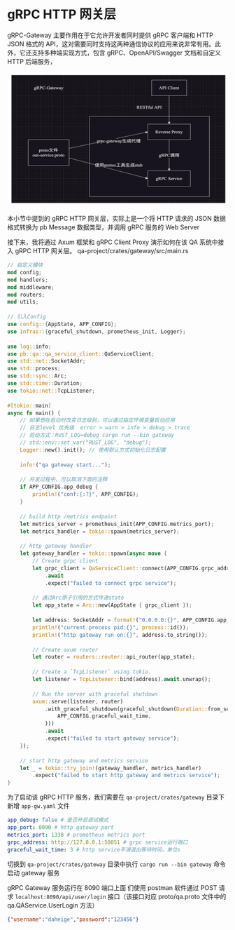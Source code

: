 # gRPC HTTP 网关层
gRPC-Gateway 主要作用在于它允许开发者同时提供 gRPC 客户端和 HTTP JSON 格式的 API，这对需要同时支持这两种通信协议的应用来说非常有用。此外，它还支持多种端实现方式，包含 gRPC、OpenAPI/Swagger 文档和自定义 HTTP 后端服务，

![grpc-gateway](grpc-gateway.png)

本小节中提到的 gRPC HTTP 网关层，实际上是一个将 HTTP 请求的 JSON 数据格式转换为 pb Message 数据类型，并调用 gRPC 服务的 Web Server

接下来，我将通过 Axum 框架和 gRPC Client Proxy
演示如何在该 QA 系统中接入 gRPC HTTP 网关层。
qa-project/crates/gateway/src/main.rs
```rust
// 自定义模块
mod config;
mod handlers;
mod middleware;
mod routers;
mod utils;

// 引入Config
use config::{AppState, APP_CONFIG};
use infras::{graceful_shutdown, prometheus_init, Logger};

use log::info;
use pb::qa::qa_service_client::QaServiceClient;
use std::net::SocketAddr;
use std::process;
use std::sync::Arc;
use std::time::Duration;
use tokio::net::TcpListener;

#[tokio::main]
async fn main() {
    // 如果想在启动时改变日志级别，可以通过指定环境变量启动应用
    // 日志level 优先级  error > warn > info > debug > trace
    // 启动方式：RUST_LOG=debug cargo run --bin gateway
    // std::env::set_var("RUST_LOG", "debug");
    Logger::new().init(); // 使用默认方式初始化日志配置

    info!("qa gateway start...");

    // 开发过程中，可以取消下面的注释
    if APP_CONFIG.app_debug {
        println!("conf:{:?}", APP_CONFIG);
    }

    // build http /metrics endpoint
    let metrics_server = prometheus_init(APP_CONFIG.metrics_port);
    let metrics_handler = tokio::spawn(metrics_server);

    // http gateway handler
    let gateway_handler = tokio::spawn(async move {
        // Create grpc client
        let grpc_client = QaServiceClient::connect(APP_CONFIG.grpc_address.as_str())
            .await
            .expect("failed to connect grpc service");

        // 通过Arc原子引用的方式传递state
        let app_state = Arc::new(AppState { grpc_client });

        let address: SocketAddr = format!("0.0.0.0:{}", APP_CONFIG.app_port).parse().unwrap();
        println!("current process pid:{}", process::id());
        println!("http gateway run on:{}", address.to_string());

        // Create axum router
        let router = routers::router::api_router(app_state);

        // Create a `TcpListener` using tokio.
        let listener = TcpListener::bind(address).await.unwrap();

        // Run the server with graceful shutdown
        axum::serve(listener, router)
            .with_graceful_shutdown(graceful_shutdown(Duration::from_secs(
                APP_CONFIG.graceful_wait_time,
            )))
            .await
            .expect("failed to start gateway service");
    });

    // start http gateway and metrics service
    let _ = tokio::try_join!(gateway_handler, metrics_handler)
        .expect("failed to start http gateway and metrics service");
}
```

为了启动该 gRPC HTTP 服务，我们需要在 `qa-project/crates/gateway` 目录下新增 `app-gw.yaml` 文件
```yaml
app_debug: false # 是否开启调试模式
app_port: 8090 # http gateway port
metrics_port: 1338 # prometheus metrics port
grpc_address: http://127.0.0.1:50051 # grpc service运行端口
graceful_wait_time: 3 # http service平滑退出等待时间，单位s
```
切换到 `qa-project/crates/gateway` 目录中执行 `cargo run --bin gateway` 命令启动 gateway 服务

gRPC Gateway 服务运行在 8090 端口上面
们使用 postman 软件通过 POST 请求 `localhost:8090/api/user/login` 接口（该接口对应 proto/qa.proto 文件中的 qa.QAService.UserLogin 方法）

```json
{"username":"daheige","password":"123456"}
```
